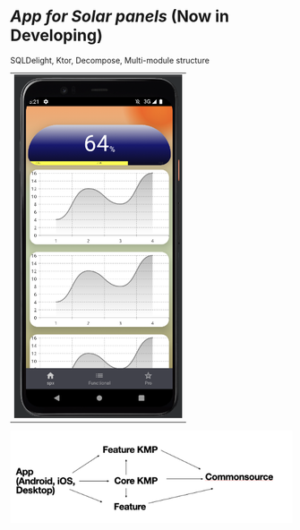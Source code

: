 # *App for Solar panels* (Now in Developing)

SQLDelight, Ktor, Decompose, Multi-module structure

<table style= padding:10px">
  <tr>
    <td>  <img src="./demo/demo_sol.png"  alt="1" width = 300px > </td>
  </tr>
</table>


![img.png](img.png)
